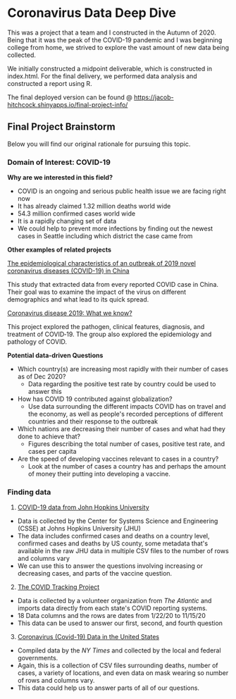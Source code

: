 # Coronavirus Data Deep Dive
This was a project that a team and I constructed in the Autumn of 2020. Being that it was the peak of the COVID-19 pandemic and I was beginning college from home, we strived to explore the vast amount of new data being collected. 

We initially constructed a midpoint deliverable, which is constructed in index.html. For the final delivery, we performed data analysis and constructed a report using R.

The final deployed version can be found @ https://jacob-hitchcock.shinyapps.io/final-project-info/


## Final Project Brainstorm
Below you will find our original rationale for pursuing this topic.
### Domain of Interest: COVID-19

__Why are we interested in this field?__
- COVID is an ongoing and serious public health issue we are facing right now
- It has already claimed 1.32 million deaths world wide
- 54.3 million confirmed cases world wide
- It is a rapidly changing set of data
- We could help to prevent more infections by finding out the newest cases in Seattle including which district the case came from

__Other examples of related projects__

[The epidemiological characteristics of an outbreak of 2019 novel coronavirus diseases (COVID-19) in China](https://pubmed.ncbi.nlm.nih.gov/32064853/)

This study that extracted data from every reported COVID case in China. Their goal was to examine the impact of the virus on different demographics and what lead to its quick spread.

[Coronavirus disease 2019: What we know?](https://onlinelibrary.wiley.com/doi/full/10.1002/jmv.25766)

This project explored the pathogen, clinical features, diagnosis, and treatment of COVID‐19. The group also explored the epidemiology and pathology of COVID.

__Potential data-driven Questions__
- Which country(s) are increasing most rapidly with their number of cases as of Dec 2020?
  - Data regarding the positive test rate by country could be used to answer this
- How has COVID 19 contributed against globalization?
  - Use data surrounding the different impacts COVID has on travel and the economy, as well as people's recorded perceptions of different countries and their response to the outbreak
- Which nations are decreasing their number of cases and what had they done to achieve that?
  - Figures describing the total number of cases, positive test rate, and cases per capita
- Are the speed of developing vaccines relevant to cases in a country?
  - Look at the number of cases a country has and perhaps the amount of money their putting into developing a vaccine.

### Finding data
1. [COVID-19 data from John Hopkins University](https://www.kaggle.com/antgoldbloom/covid19-data-from-john-hopkins-university)
  - Data is collected by the Center for Systems Science and Engineering (CSSE) at Johns Hopkins University (JHU)
  - The data includes confirmed cases and deaths on a country level, confirmed cases and deaths by US county, some metadata that's available in the raw JHU data in multiple CSV files to the number of rows and columns vary
  - We can use this to answer the questions involving increasing or decreasing cases, and parts of the vaccine question.
2. [The COVID Tracking Project](https://covidtracking.com/data)
  - Data is collected by a volunteer organization from *The Atlantic* and imports data directly from each state's COVID reporting systems.
  - 18 Data columns and the rows are dates from 1/22/20 to 11/15/20
  - This data can be used to answer our first, second, and fourth question
3. [Coronavirus (Covid-19) Data in the United States](https://github.com/nytimes/covid-19-data)
  - Compiled data by the *NY Times* and collected by the local and federal governments.
  - Again, this is a collection of CSV files surrounding deaths, number of cases, a variety of locations, and even data on mask wearing so number of rows and columns vary.
  - This data could help us to answer parts of all of our questions.
